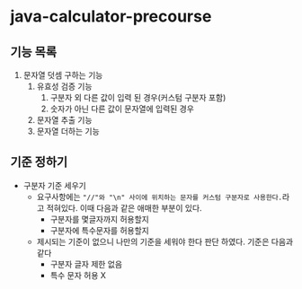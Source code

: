 # java-calculator-precourse

## 기능 목록
1. 문자열 덧셈 구하는 기능
   1. 유효성 검증 기능 
      1. 구분자 외 다른 값이 입력 된 경우(커스텀 구분자 포함)
      2. 숫자가 아닌 다른 값이 문자열에 입력된 경우
   2. 문자열 추출 기능
   3. 문자열 더하는 기능


## 기준 정하기

- 구분자 기준 세우기
  - 요구사항에는 `"//"와 "\n" 사이에 위치하는 문자를 커스텀 구분자로 사용한다.`라고 적혀있다. 이때 다음과 같은 애매한 부분이 있다. 
    - 구분자를 몇글자까지 허용할지 
    - 구분자에 특수문자를 허용할지
  - 제시되는 기준이 없으니 나만의 기준을 세워야 한다 판단 하였다. 기준은 다음과 같다
    - 구분자 글자 제한 없음
    - 특수 문자 허용 X